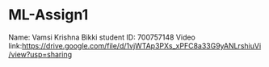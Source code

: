 # ML-Assign1
Name: Vamsi Krishna Bikki
student ID: 700757148
Video link:https://drive.google.com/file/d/1vjWTAp3PXs_xPFC8a33G9yANLrshiuVi/view?usp=sharing

